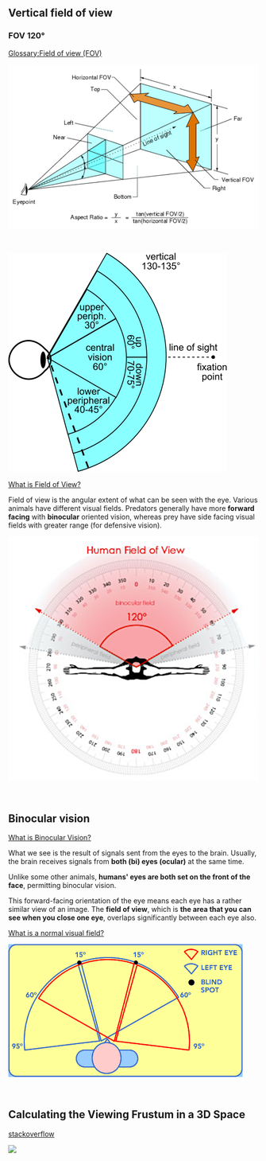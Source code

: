 ## Vertical field of view

### FOV 120°

[Glossary:Field of view (FOV)](https://www.pcgamingwiki.com/wiki/Glossary:Field_of_view_%28FOV%29)

![](../img/Fov_diagram.png)

<br>

<!--https://www.wikiwand.com/en/Field_of_view-->
![](../img/440px-Vertical_FOV.svg.png)


[What is Field of View?](https://perception28.wordpress.com/2017/02/04/vision-field-of-view/)

Field of view is the angular extent of what can be seen with the eye. Various animals have different visual fields. Predators generally have more **forward facing** with **binocular** oriented vision, whereas prey have side facing visual fields with greater range (for defensive vision).

![](../img/human.png)

<br>

## Binocular vision

[What is Binocular Vision?](https://www.seevividly.com/info/Binocular_Vision)

What we see is the result of signals sent from the eyes to the brain. Usually, the brain receives signals from **both (bi) eyes (ocular)** at the same time.

Unlike some other animals, **humans' eyes are both set on the front of the face**, permitting binocular vision.

This forward-facing orientation of the eye means each eye has a rather similar view of an image. The **field of view**, which is **the area that you can see when you close one eye**, overlaps significantly between each eye also.

[What is a normal visual field?](https://www.vision-and-eye-health.com/visual-field.html)

![](../img/xVisualFieldHoriz.webp)

<br>

## Calculating the Viewing Frustum in a 3D Space

[stackoverflow](https://stackoverflow.com/questions/13665932/calculating-the-viewing-frustum-in-a-3d-space)

![](https://i.stack.imgur.com/wkv8x.png)

<br>
